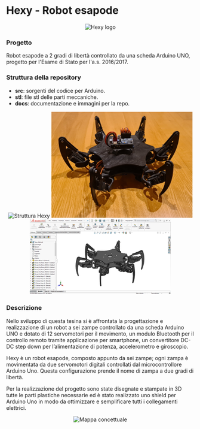 ﻿# Hexy - Robot esapode

<p align="center">
<img src="docs/Hexylogo.jpg" alt="Hexy logo" height="25%" width="25%"/>
</p>

### Progetto
Robot esapode a 2 gradi di libertà controllato da una scheda Arduino UNO, progetto per l'Esame di Stato per l'a.s. 2016/2017.

### Struttura della repository
- **src**: sorgenti del codice per Arduino.
- **stl**: file stl delle parti meccaniche.
- **docs**: documentazione e immagini per la repo.

<p align="center">
<img src="docs/Hexy.jpeg" height="75%" width="75%" alt="Struttura Hexy"/>
<img src="docs/Hexy2.jpg" height="75%" width="75%" alt="Hexy completo"/>
<img src="docs/HexySolidworks.jpg" height="75%" width="75%" alt="Hexy design"/>
</p>

### Descrizione
Nello sviluppo di questa tesina si è affrontata la progettazione e realizzazione di un robot a sei zampe controllato da una scheda Arduino UNO e dotato di 12 servomotori per il movimento, un modulo Bluetooth per il controllo remoto tramite applicazione per smartphone, un convertitore DC-DC step down per l’alimentazione di potenza, accelerometro e giroscopio.

Hexy è un robot esapode, composto appunto da sei zampe; ogni zampa è movimentata da due servomotori digitali controllati dal microcontrollore Arduino Uno. Questa configurazione prende il nome di zampa a due gradi di libertà.

Per la realizzazione del progetto sono state disegnate e stampate in 3D tutte le parti plastiche necessarie ed è stato realizzato uno shield per Arduino Uno in modo da ottimizzare e semplificare tutti i collegamenti elettrici.

<p align="center">
<img src="docs/MappaConcettuale.png" alt="Mappa concettuale"/>
</p>
